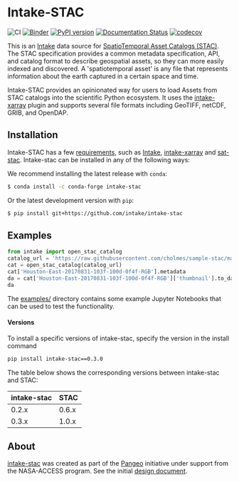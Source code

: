 # Intake-STAC

![CI](https://github.com/pangeo-data/intake-stac/workflows/CI/badge.svg)
[![Binder](https://mybinder.org/badge_logo.svg)](https://mybinder.org/v2/gh/pangeo-data/intake-stac/master?filepath=examples?urlpath=lab)
[![PyPI version](https://badge.fury.io/py/intake-stac.svg)](https://badge.fury.io/py/intake-stac)
[![Documentation Status](https://readthedocs.org/projects/intake-stac/badge/?version=latest)](https://intake-stac.readthedocs.io/en/latest/?badge=latest)
[![codecov](https://codecov.io/gh/pangeo-data/intake-stac/branch/master/graph/badge.svg)](https://codecov.io/gh/pangeo-data/intake-stac)

This is an [Intake](https://intake.readthedocs.io/en/latest) data source for [SpatioTemporal Asset Catalogs (STAC)](https://stacspec.org/). The STAC specification provides a common metadata specification, API, and catalog format to describe geospatial assets, so they can more easily indexed and discovered. A 'spatiotemporal asset' is any file that represents information about the earth captured in a certain space and time.

Intake-STAC provides an opinionated way for users to load Assets from STAC catalogs into the scientific Python ecosystem. It uses the [intake-xarray](https://github.com/intake/intake-xarray) plugin and supports several file formats including GeoTIFF, netCDF, GRIB, and OpenDAP.

## Installation

Intake-STAC has a few [requirements](requirements.txt), such as [Intake](https://intake.readthedocs.io), [intake-xarray](https://intake-xarray.readthedocs.io/) and [sat-stac](https://github.com/sat-utils/sat-stac). Intake-stac can be installed in any of the following ways:

We recommend installing the latest release with `conda`:

```bash
$ conda install -c conda-forge intake-stac
```

Or the latest development version with `pip`:

```bash
$ pip install git+https://github.com/intake/intake-stac
```

## Examples

```python
from intake import open_stac_catalog
catalog_url = 'https://raw.githubusercontent.com/cholmes/sample-stac/master/stac/catalog.json'
cat = open_stac_catalog(catalog_url)
cat['Houston-East-20170831-103f-100d-0f4f-RGB'].metadata
da = cat['Houston-East-20170831-103f-100d-0f4f-RGB']['thumbnail'].to_dask()
da
```

The [examples/](examples/) directory contains some example Jupyter Notebooks that can be used to test the functionality.

#### Versions

To install a specific versions of intake-stac, specify the version in the install command

```bash
pip install intake-stac==0.3.0
```

The table below shows the corresponding versions between intake-stac and STAC:

| intake-stac | STAC  |
| ----------- | ----- |
| 0.2.x       | 0.6.x |
| 0.3.x       | 1.0.x |

## About

[intake-stac](https://github.com/pangeo-data/intake-stac) was created as part of the [Pangeo](http://pangeo.io) initiative under support from the NASA-ACCESS program. See the initial [design document](https://hackmd.io/cyJZkjV5TCWTJg1mUAoEVA).

